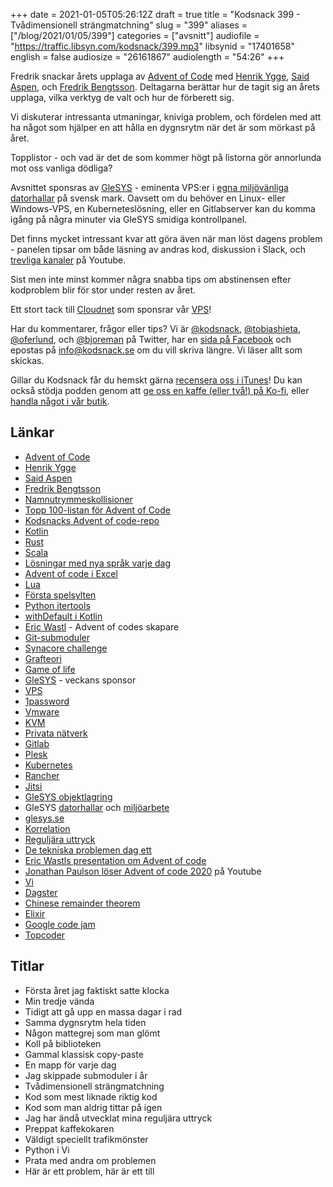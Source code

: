+++
date = 2021-01-05T05:26:12Z
draft = true
title = "Kodsnack 399 - Tvådimensionell strängmatchning"
slug = "399"
aliases = ["/blog/2021/01/05/399"]
categories = ["avsnitt"]
audiofile = "https://traffic.libsyn.com/kodsnack/399.mp3"
libsynid = "17401658"
english = false
audiosize = "26161867"
audiolength = "54:26"
+++

Fredrik snackar årets upplaga av [Advent of Code](https://adventofcode.com/) med [Henrik Ygge](https://www.linkedin.com/in/henrik-ygge-76b62258), [Said Aspen](https://www.saidaspen.se/), och [Fredrik Bengtsson](https://twitter.com/Fronkan). Deltagarna berättar hur de tagit sig an årets upplaga, vilka verktyg de valt och hur de förberett sig.

Vi diskuterar intressanta utmaningar, kniviga problem, och fördelen med att ha något som hjälper en att hålla en dygnsrytm när det är som mörkast på året.

Topplistor - och vad är det de som kommer högt på listorna gör annorlunda mot oss vanliga dödliga?

Avsnittet sponsras av [GleSYS](https://glesys.se/) - eminenta VPS:er i [egna miljövänliga datorhallar](https://glesys.se/datacenter) på svensk mark. Oavsett om du behöver en Linux- eller Windows-VPS, en Kuberneteslösning, eller en Gitlabserver kan du komma igång på några minuter via GleSYS smidiga kontrollpanel.

Det finns mycket intressant kvar att göra även när man löst dagens problem - panelen tipsar om både läsning av andras kod, diskussion i Slack, och [ trevliga kanaler](https://www.youtube.com/channel/UCuWLIm0l4sDpEe28t41WITA/videos) på Youtube.

Sist men inte minst kommer några snabba tips om abstinensen efter kodproblem blir för stor under resten av året.

Ett stort tack till [Cloudnet](http://www.cloudnet.se) som sponsrar vår [VPS](http://en.wikipedia.org/wiki/Virtual_private_server)!

Har du kommentarer, frågor eller tips? Vi är [@kodsnack](https://www.twitter.com/kodsnack), [@tobiashieta](https://www.twitter.com/tobiashieta), [@oferlund](https://www.twitter.com/oferlund), och [@bjoreman](https://www.twitter.com/bjoreman) på Twitter, har en [sida på Facebook](https://www.facebook.com/kodsnack) och epostas på [info@kodsnack.se](mailto:info@kodsnack.se) om du vill skriva längre. Vi läser allt som skickas.

Gillar du Kodsnack får du hemskt gärna [recensera oss i iTunes](http://itunes.apple.com/se/podcast/kodsnack/id561631498?l=en)! Du kan också stödja podden genom att <a href="https://ko-fi.com/kodsnack" rel="payment">ge oss en kaffe (eller två!) på Ko-fi</a>, eller [handla något i vår butik](https://shop.spreadshirt.se/kodsnack/).

## Länkar ##
* [Advent of Code](https://adventofcode.com/)
* [Henrik Ygge](https://www.linkedin.com/in/henrik-ygge-76b62258)
* [Said Aspen](https://www.saidaspen.se/)
* [Fredrik Bengtsson](https://twitter.com/Fronkan)
* [Namnutrymmeskollisioner](https://en.wikipedia.org/wiki/Naming_collision)
* [Topp 100-listan för Advent of Code](https://adventofcode.com/2020/leaderboard)
* [Kodsnacks Advent of code-repo](https://github.com/kodsnack/advent_of_code_2020)
* [Kotlin](https://en.wikipedia.org/wiki/Kotlin_%28programming_language%29)
* [Rust](https://en.wikipedia.org/wiki/Rust_%28programming_language%29)
* [Scala](https://en.wikipedia.org/wiki/Scala_%28programming_language%29)
* [Lösningar med nya språk varje dag](https://m.signalvnoise.com/my-polyglot-advent-of-code/)
* [Advent of code i Excel](https://www.youtube.com/playlist?list=PL5ZJ5xCmOlkkp1Wsr155u5YdolRnECZua)
* [Lua](https://en.wikipedia.org/wiki/Lua_%28programming_language%29)
* [Första spelsylten](https://itch.io/jam/kodsnacks-2veckorssylt)
* [Python itertools](https://docs.python.org/3/library/itertools.html)
* [withDefault i Kotlin](https://kotlinlang.org/api/latest/jvm/stdlib/kotlin.collections/with-default.html)
* [Eric Wastl](http://was.tl/) - Advent of codes skapare
* [Git-submoduler](https://git-scm.com/book/en/v2/Git-Tools-Submodules)
* [Synacore challenge](https://challenge.synacor.com/)
* [Grafteori](https://en.wikipedia.org/wiki/Graph_theory)
* [Game of life](https://en.wikipedia.org/wiki/Conway%27s_Game_of_Life)
* [GleSYS](https://glesys.se/) - veckans sponsor
* [VPS](https://en.wikipedia.org/wiki/Virtual_private_server)
* [1password](https://en.wikipedia.org/wiki/1Password)
* [Vmware](https://en.wikipedia.org/wiki/VMware)
* [KVM](https://en.wikipedia.org/wiki/Kernel-based_Virtual_Machine)
* [Privata nätverk](https://en.wikipedia.org/wiki/Virtual_private_network)
* [Gitlab](https://en.wikipedia.org/wiki/GitLab)
* [Plesk](https://en.wikipedia.org/wiki/Plesk)
* [Kubernetes](https://en.wikipedia.org/wiki/Kubernetes)
* [Rancher](https://rancher.com/)
* [Jitsi](https://en.wikipedia.org/wiki/Jitsi)
* [GleSYS objektlagring](https://glesys.se/tjanster/objektlagring)
* GleSYS [datorhallar](https://glesys.se/datacenter) och [miljöarbete](https://glesys.se/foretaget/miljoarbete)
* [glesys.se](https://glesys.se/)
* [Korrelation](https://en.wikipedia.org/wiki/Correlation_function)
* [Reguljära uttryck](https://en.wikipedia.org/wiki/Regular_expression)
* [De tekniska problemen dag ett](https://www.reddit.com/r/adventofcode/comments/k4ejjz/2020_day_1_unlock_crash_postmortem/)
* [Eric Wastls presentation om Advent of code](https://www.youtube.com/watch?v=bS9882S0ZHs)
* [Jonathan Paulson löser Advent of code 2020](https://www.youtube.com/channel/UCuWLIm0l4sDpEe28t41WITA/videos) på Youtube
* [Vi](https://en.wikipedia.org/wiki/Vi)
* [Dagster](https://dagster.io/)
* [Chinese remainder theorem](https://en.wikipedia.org/wiki/Chinese_remainder_theorem)
* [Elixir](https://en.wikipedia.org/wiki/Elixir_%28programming_language%29)
* [Google code jam](https://codingcompetitions.withgoogle.com/codejam)
* [Topcoder](https://www.topcoder.com/)

## Titlar ##
* Första året jag faktiskt satte klocka
* Min tredje vända
* Tidigt att gå upp en massa dagar i rad
* Samma dygnsrytm hela tiden
* Någon mattegrej som man glömt
* Koll på biblioteken
* Gammal klassisk copy-paste
* En mapp för varje dag
* Jag skippade submoduler i år
* Tvådimensionell strängmatchning
* Kod som mest liknade riktig kod
* Kod som man aldrig tittar på igen
* Jag har ändå utvecklat mina reguljära uttryck
* Preppat kaffekokaren
* Väldigt speciellt trafikmönster
* Python i Vi
* Prata med andra om problemen
* Här är ett problem, här är ett till